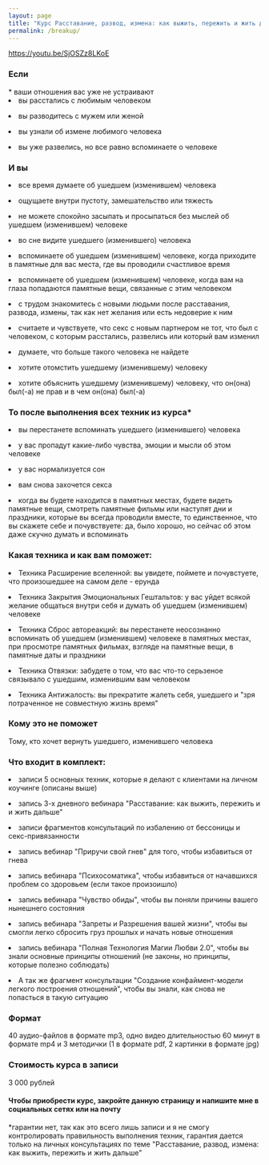 ```yaml
---
layout: page
title: "Курс Расставание, развод, измена: как выжить, пережить и жить дальше"
permalink: /breakup/
---
```


https://youtu.be/SjOSZz8LKoE

<h3>Если</h3>
* ваши отношения вас уже не устраивают
<li>вы расстались с любимым человеком</p>
<p> <li>вы разводитесь с мужем или женой</p>
<p> <li>вы узнали об измене любимого человека</p>
<p> <li>вы уже развелись, но все равно вспоминаете о человеке</p>
<h3>И вы</h3>
<p> <li>все время думаете об ушедшем (изменившем) человека</p>
<p> <li>ощущаете внутри пустоту, замешательство или тяжесть</p>
<p> <li>не можете спокойно засыпать и просыпаться без мыслей об ушедшем (изменившем) человеке</p>
<p> <li>во сне видите ушедшего (изменившего) человека</p>
<p> <li>вспоминаете об ушедшем (изменившем) человеке, когда приходите в памятные для вас места, где вы проводили счастливое время</p>
<p> <li>вспоминаете об ушедшем (изменившем) человеке, когда вам на глаза попадаются памятные вещи, связанные с этим человеком</p>
<p> <li>с трудом знакомитесь с новыми людьми после расставания, развода, измены, так как нет желания или есть недоверие к ним</p>
<p> <li>считаете и чувствуете, что секс с новым партнером не тот, что был с человеком, с которым расстались, развелись или который вам изменил</p>
<p> <li>думаете, что больше такого человека не найдете</p>
<p> <li>хотите отомстить ушедшему (изменившему) человеку</p>
<p> <li>хотите объяснить ушедшему (изменившему) человеку, что он(она) был(-а) не прав и в чем он(она) был(-а)</p>
<h3>То после выполнения всех техник из курса*</h3>
<p> <li>вы перестанете вспоминать ушедшего (изменившего) человека</p>
<p> <li>у вас пропадут какие-либо чувства, эмоции и мысли об этом человеке
<p> <li>у вас нормализуется сон</p>
<p> <li>вам снова захочется секса</p>
<p> <li>когда вы будете находится в памятных местах, будете видеть памятные вещи, смотреть памятные фильмы или наступят дни и праздники, которые вы всегда проводили вместе, то единственное, что вы скажете себе и почувствуете: да, было хорошо, но сейчас об этом даже скучно думать и вспоминать</p>
<h3>Какая техника и как вам поможет:</h3>
<p> <li>Техника Расширение вселенной: вы увидете, поймете и почувстуете, что произошедшее на самом деле - ерунда</p>
<p> <li>Техника Закрытия Эмоциональных Гештальтов: у вас уйдет всякой желание общаться внутри себя и думать об ушедшем (изменившем) человеке</p>
<p> <li>Техника Сброс автореакций: вы перестанете неосознанно вспоминать об ушедшем (изменившем) человеке в памятных местах, при просмотре памятных фильмах, взгляде на памятные вещи, в памятные даты и праздники</p>
<p> <li>Техника Отвязки: забудете о том, что вас что-то серьзеное связывало с ушедшим, изменившим вам человеком</p>
<p> <li>Техника Антижалость: вы прекратите жалеть себя, ушедшего и "зря потраченное не совместную жизнь время"</p>
<h3>Кому это не поможет</h3>
<p>Тому, кто хочет вернуть ушедшего, изменившего человека
<h3>Что входит в комплект:</h3>
<p> <li>записи 5 основных техник, которые я делают с клиентами на личном коучинге (описаны выше)</p>
<p> <li>запись 3-х дневного вебинара "Расставание: как выжить, пережить и и жить дальше"</p>
<p> <li>записи фрагментов консультаций по избалению от бессоницы и секс-привязанности</p>
<p> <li>запись вебинар "Приручи свой гнев" для того, чтобы избавиться от гнева</p>
<p> <li>запись вебинара "Психосоматика", чтобы избавиться от начавшихся проблем со здоровьем (если такое произоишло)</p>
<p> <li>запись вебинара "Чувство обиды", чтобы вы поняли причины вашего нынешнего состояния</p>
<p> <li>запись вебинара "Запреты и Разрешения вашей жизни", чтобы вы смогли легко сбросить груз прошлых и начать новые отношения</p>
<p> <li>запись вебинара "Полная Технология Магии Любви 2.0", чтобы вы знали основные принципы отношений (не законы, но принципы, которые полезно соблюдать)</p>
<p> <li>А так же фрагмент консультации "Создание конфаймент-модели легкого построения отношений", чтобы вы знали, как снова не попасться в такую ситуацию</p>
<h3>Формат</h3> <p>40 аудио-файлов в формате mp3, одно видео длительностью 60 минут в формате mp4 и 3 методички (1 в формате pdf, 2 картинки в формате jpg)</p>
<h3>Стоимость курса в записи</h3> <p>3 000 рублей</p>
<p><h4>Чтобы приобрести курс, закройте данную страницу и напишите мне в социальных сетях или на почту</h4></p>
<p>*гарантии нет, так как это всего лишь записи и я не смогу контролировать правильность выполнения техник,
гарантия дается только на личных консультациях по теме "Расставание, развод, измена: как выжить, пережить и жить дальше"</p>
